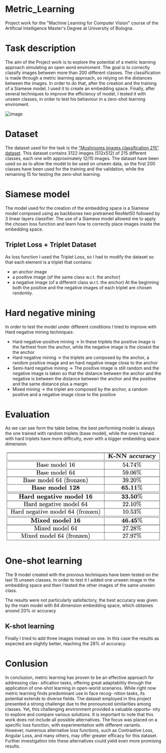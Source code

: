 # Metric_Learning

Project work for the "Machine Learning for Computer Vision" course of the Artificial Intelligence Master's Degree at University of Bologna.

# Task description
The aim of the Project work is to explore the potential of a metric learning approach simulating an open word enviroment. The goal is to correctly classify images between more than 200 different classes. The classification is made through a metric learning approach, so relying on the distances between the images. In order to do that, after the creation and the training of a Siamese model, I used it to create an embedding space. 
Finally, after several techniques to improve the efficiency of model, I tested it with unseen classes, in order to test his behaviour in a zero-shot learning enviroment.

![image](https://github.com/daniele-marini/Metric_Learning/blob/main/imgs/cluster.png)

# Dataset
The dataset used for the task is the [”Mushrooms images classification 215” dataset](https://www.kaggle.com/datasets/daniilonishchenko/mushrooms-images-classification-215). 
This dataset contains 3122 images (512x512) of 215 different classes, each one with approximately 12/15 images.
The dataset have been used so as to allow the model to be used on unseen data, so the first 200 classes have been used for the training and the validation, while the remaining 15 for testing the zero-shot learning.

# Siamese model
The model used for the creation of the embedding space is a Siamese model composed using as backbones two pretrained ResNet50 followed by 3 linear layers classifier. 
The use of a Siamese model allowed me to apply the chosen loss function and learn how to correctly place images inside the embedding space.

## Triplet Loss + Triplet Dataset
As loss function I used the Triplet Loss, so I had to modify the dataset so that each element is a triplet that contains:
* an anchor image
* a positive image (of the same class w.r.t. the anchor)
* a negative image (of a different class w.r.t. the anchor)
At the beginning both the positive and the negative images of each triplet are chosen randomly.

# Hard negative mining
In order to test the model under different conditions I tried to improve with Hard negative mining techniques:
* Hard negative-positive mining -> In these triplets the positive image is the farthest from the anchor, while the negative image is the closest the the anchor
* Hard negative mining -> the triplets are composed by the anchor, a random positive image and an hard negative image close to the anchor
* Semi-hard negative mining -> The positive image is still random and the negative image is taken so that the distance between the anchor and the negative is between the distance between the anchor and the positive and the same distance plus a margin
* Mixed mining -> the triplet are composed by the anchor, a random positive and a negative image close to the positive

# Evaluation
As we can see form the table below, the best performing model is always the one trained with random triplets (base model), while the ones trained with hard triplets have more difficulty, even with a bigger embedding space dimension.

![image](https://github.com/daniele-marini/Metric_Learning/blob/main/imgs/accuracy_table.png)

# One-shot learning
The 9 model created with the previous techniques have been tested on the last 15 unseen classes. In order to test it I added one unseen image in the embedding space and then I tested the other images of the same unseen class.

The results were not particularly satisfactory, the best accuracy was given by the main model with 64 dimension embedding space, which obtaines around 20% or accuracy
## K-shot learning
Finally I tried to add three images instead on one.
In this case the results as expected are slightly better, reaching the 28% of accuracy.

# Conlusion
In conclusion, metric learning has proven to be an effective approach for addressing clas- sification tasks, offering great adaptability through the application of one-shot learning in open-world scenarios. While right now metric learning finds predominant use in face recog- nition tasks, its potential extends to diverse fields.
The dataset employed in this project presented a strong challenge due to the pronounced similarities among classes. Yet, this challenging environment provided a valuable opportu- nity to explore and compare various solutions.
It is important to note that this work does not include all possible alternatives. The focus was placed on a specific loss function, with experimentation with different variants. However, numerous alternative loss functions, such as Contrastive Loss, Angular Loss, and many others, may offer greater efficacy for this dataset.
Further investigation into these alternatives could yield even more promising results.
